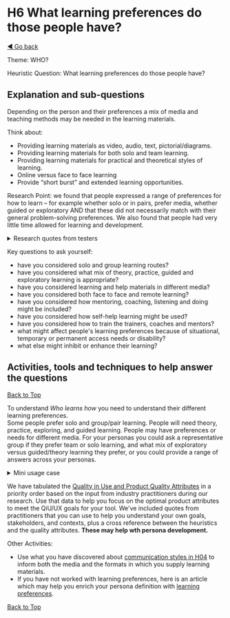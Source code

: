 <a name="TopofPage"></a>
# H6 What learning preferences do those people have?
[◄ Go back](README.md)

Theme: WHO?

Heuristic Question: What learning preferences do those people have?

## Explanation and sub-questions

Depending on the person and their preferences a mix of media and teaching methods may be needed in the learning materials.

Think about: 
- Providing learning materials as video, audio, text, pictorial/diagrams.
- Providing learning materials for both solo and team learning.
- Providing learning materials for practical and theoretical styles of learning.
- Online versus face to face learning
- Provide “short burst” and extended learning opportunities.

Research Point: we found that people expressed a range of preferences for how to learn – for example whether solo or in pairs, prefer media, whether guided or exploratory AND that these did not necessarily match with their general problem-solving preferences. We also found that people had very little time allowed for learning and development.

<details cose>
<summary>Research quotes from testers</summary>


*``videos and training courses waste my time ... videos are too slow ... skimming text is quicker''*

*``video over text - small bites''*

*``learning materials not always appropriate [lots of self study in the organization, very narrow in how it manages learning preferences] to read or video [is] too limited / too narrow [they] try to choose one size fits all''*

</details>

Key questions to ask yourself:
- have you considered solo and group learning routes?
- have you considered what mix of theory, practice, guided and exploratory learning is appropriate?
- have you considered learning and help materials in different media?
- have you considered both face to face and remote learning?
- have you considered how mentoring, coaching, listening and doing might be included?
- have you considered how self-help learning might be used?
- have you considered how to train the trainers, coaches and mentors?
- what might affect people's learning preferences because of situational, temporary or permanent access needs or disability?
- what else might inhibit or enhance their learning? 

## Activities, tools and techniques to help answer the questions

[Back to Top](#TopofPage)

To understand *Who learns how* you need to understand their different learning preferences.  
Some people prefer solo and group/pair learning.  People will need theory, practice, exploring, and guided learning. People may have preferences or needs for different media.
For your personas you could ask a representative group if they prefer team or solo learning, and what mix of exploratory versus guided/theory learning they prefer, or you could provide a range of answers across your personas. 

<details close>
<summary>Mini usage case</summary>

In one trial of the heuristics, we asked a group of people who were choosing a tool to enable their team to work together about learning and problem solving preferences. We found a wide range of preferences across solo and group learning, and that these were not the same as problem solving preferences. The graph shows that some of the people in the group preferred to learn solo, even if they preferred team problem solving. Similarly there was a range of responses to whether learning was best done practical/exploratory or guided/reading/theory. Note that this is true for this specific group; it may not be generally true.  


![graph shows preference for learning solo or team drop from 40% preferring solo learning down to none preferring all team learning. Preference of 50% of participants to have mix of learning by doing and through theory. Problem solving preferences are more team based and about the same for exploratory versus guided/theory.][learningpref](learning-pref-graph.jpg)

[learningpref]: learning-pref-graph.jpg

To get the results in the graph above, we asked four questions on a Lickert Scale:

- 	when learning something new	do you prefer learning more solo	or more in a team?
- 	when solving problems	do you prefer problem solving more solo	or more in a team?
- 	when learning something new	learning do you prefer more doing/ practice	or more reading/theory?
- 	when solving problems	do you prefer problem solving more by exploring/doing	or more by following theory/rules?

</details>


We have tabulated the [Quality in Use and Product Quality Attributes](Qualityattributesv2.md) in a priority order based on the input from industry practitioners during our research. Use that data to help you focus on the optimal product attributes to meet the QiU/UX goals for your tool. We've included quotes from practitioners that you can use to help you understand your own goals, stakeholders, and contexts, plus a cross reference between the heuristics and the quality attributes. **These may help wth persona development.**

Other Activities: 
- Use what you have discovered about [communication styles in H04](H04-What-comunication-needs-or-preferences-do-those-people-have.md) to inform both the media and the formats in which you supply learning materials.
- If you have not worked with learning preferences, here is an article which may help you enrich your persona definition with [learning preferences](https://cultivatedmanagement.com/two-learning-styles/).

[Back to Top](#TopofPage)
